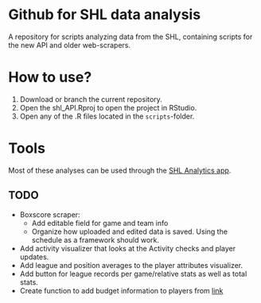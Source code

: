 # Github for SHL data analysis
A repository for scripts analyzing data from the SHL, containing scripts for the new API and older web-scrapers.

# How to use?
1. Download or branch the current repository.
2. Open the shl_API.Rproj to open the project in RStudio.
3. Open any of the .R files located in the `scripts`-folder.

# Tools
Most of these analyses can be used through the [SHL Analytics app](https://canadice.shinyapps.io/SHL-Analytics/).

## TODO

- Boxscore scraper:
  - Add editable field for game and team info
  - Organize how uploaded and edited data is saved. Using the schedule as a framework should work.
- Add activity visualizer that looks at the Activity checks and player updates.
- Add league and position averages to the player attributes visualizer.
- Add button for league records per game/relative stats as well as total stats.
- Create function to add budget information to players from [link](https://docs.google.com/spreadsheets/d/1EgWsNTbveHdG9knS_4i1h9j2yGQivQr8TlU9Dc1aVoI/edit#gid=263507878)

